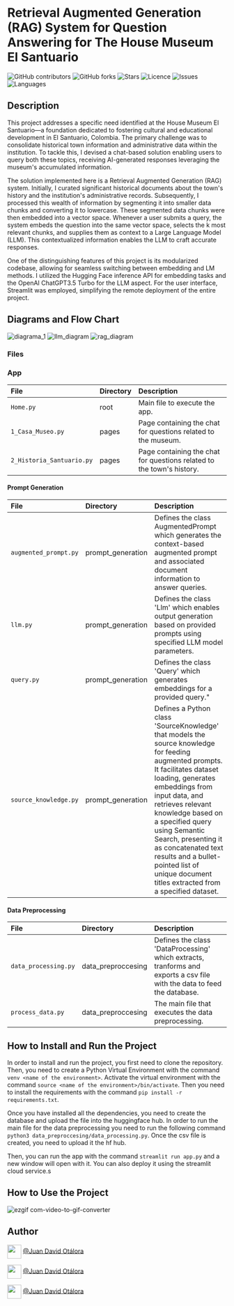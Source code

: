 # Retrieval Augmented Generation (RAG) System for Question Answering for The House Museum El Santuario

![GitHub contributors](https://img.shields.io/github/contributors/otalorajuand/ml_portfolio_project)
![GitHub forks](https://img.shields.io/github/forks/otalorajuand/ml_portfolio_project)
![Stars](https://img.shields.io/github/stars/otalorajuand/ml_portfolio_project)
![Licence](https://img.shields.io/github/license/otalorajuand/ml_portfolio_project)
![Issues](https://img.shields.io/github/issues/otalorajuand/ml_portfolio_project)
![Languages](https://img.shields.io/github/languages/count/otalorajuand/ml_portfolio_project)

## Description

This project addresses a specific need identified at the House Museum El Santuario—a foundation dedicated to fostering cultural and educational development in El Santuario, Colombia. The primary challenge was to consolidate historical town information and administrative data within the institution. To tackle this, I devised a chat-based solution enabling users to query both these topics, receiving AI-generated responses leveraging the museum's accumulated information.

The solution implemented here is a Retrieval Augmented Generation (RAG) system. Initially, I curated significant historical documents about the town's history and the institution's administrative records. Subsequently, I processed this wealth of information by segmenting it into smaller data chunks and converting it to lowercase. These segmented data chunks were then embedded into a vector space. Whenever a user submits a query, the system embeds the question into the same vector space, selects the k most relevant chunks, and supplies them as context to a Large Language Model (LLM). This contextualized information enables the LLM to craft accurate responses.

One of the distinguishing features of this project is its modularized codebase, allowing for seamless switching between embedding and LM methods. I utilized the Hugging Face inference API for embedding tasks and the OpenAI ChatGPT3.5 Turbo for the LLM aspect. For the user interface, Streamlit was employed, simplifying the remote deployment of the entire project.



## Diagrams and Flow Chart

![diagrama_1](https://github.com/otalorajuand/ml_portfolio_project/assets/22607461/6f2eaeaa-ce6e-4a07-a834-09495397884a)
![llm_diagram](https://github.com/otalorajuand/ml_portfolio_project/assets/22607461/f4850c7e-b9c2-4413-a75f-fe69081d4efb)
![rag_diagram](https://github.com/otalorajuand/ml_portfolio_project/assets/22607461/8ed88a70-5376-45b5-8a2d-72e754831fb0)

### Files

### App

| File  | Directory  | Description |
| :------ |:--------------| :---------------------|
| `Home.py` | root | Main file to execute the app. |
| `1_Casa_Museo.py` | pages | Page containing the chat for questions related to the museum. |
| `2_Historia_Santuario.py` | pages | Page containing the chat for questions related to the town's history. |


#### Prompt Generation

| File  | Directory  | Description |
| :------ |:--------------| :---------------------|
| `augmented_prompt.py` | prompt_generation | Defines the class AugmentedPrompt which generates the context-based augmented prompt and associated document information to answer queries. |
| `llm.py`  | prompt_generation  | Defines the class 'Llm' which enables output generation based on provided prompts using specified LLM model parameters. |
| `query.py` | prompt_generation | Defines the class 'Query' which generates embeddings for a provided query." |
| `source_knowledge.py` | prompt_generation | Defines a Python class 'SourceKnowledge' that models the source knowledge for feeding augmented prompts. It facilitates dataset loading, generates embeddings from input data, and retrieves relevant knowledge based on a specified query using Semantic Search, presenting it as concatenated text results and a bullet-pointed list of unique document titles extracted from a specified dataset. |


#### Data Preprocessing

| File  | Directory  | Description |
| :------ |:--------------| :---------------------|
| `data_processing.py` | data_preproccesing | Defines the class 'DataProcessing' which extracts, tranforms and exports a csv file with the data to feed the database. |
| `process_data.py` | data_preproccesing | The main file that executes the data preprocessing. |

## How to Install and Run the Project

In order to install and run the project, you first need to clone the repository. Then, you need to create a Python Virtual Environment with the command `venv <name of the environment>`. Activate the virtual environment with the command `source <name of the environment>/bin/activate`. Then you need to install the requirements with the command `pip install -r requirements.txt`.

Once you have installed all the dependencies, you need to create the database and upload the file into the huggingface hub. In order to run the main file for the data preprocessing you need to run the following command `python3 data_preproccesing/data_processing.py`. Once the csv file is created, you need to upload it the hf hub. 

Then, you can run the app with the command `streamlit run app.py` and a new window will open with it. You can also deploy it using the streamlit cloud service.s

## How to Use the Project

![ezgif com-video-to-gif-converter](https://github.com/otalorajuand/ml_portfolio_project/assets/22607461/5bdfe613-0ec3-4ef2-8047-7de20db55f9e)



## Author

<a href = 'https://www.github.com'> <img width = '32px' align= 'center' src="https://raw.githubusercontent.com/rahulbanerjee26/githubAboutMeGenerator/main/icons/github.svg"/></a>  [@Juan David Otálora](https://github.com/otalorajuand)

<a href = 'https://www.twitter.com'> <img width = '32px' align= 'center' src="https://raw.githubusercontent.com/rahulbanerjee26/githubAboutMeGenerator/main/icons/twitter.svg"/></a>  [@Juan David Otálora](https://twitter.com/juandotalora)

<a href = 'https://www.linkedin.com'> <img width = '32px' align= 'center' src="https://raw.githubusercontent.com/rahuldkjain/github-profile-readme-generator/master/src/images/icons/Social/linked-in-alt.svg"/></a> [@Juan David Otálora](https://www.linkedin.com/in/juan-david-ot%C3%A1lora-carrillo-7a6599172/)
